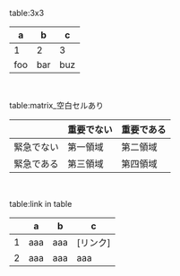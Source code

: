 table:3x3

| a | b | c |
| - | - | - |
| 1 | 2 | 3 |
| foo | bar | buz |

<br>

table:matrix_空白セルあり

|  | 重要でない | 重要である |
| - | - | - |
| 緊急でない | 第一領域 | 第二領域 |
| 緊急である | 第三領域 | 第四領域 |

<br>

table:link in table

|  | a | b | c |
| - | - | - | - |
| 1 | aaa | aaa | [リンク] |
| 2 | aaa | aaa | aaa |

<br>

